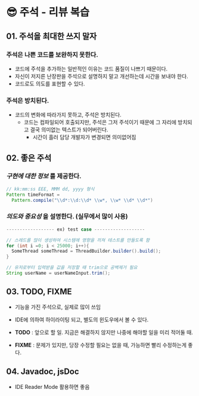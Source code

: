 # 😎 주석 - 리뷰 복습

## 01. 주석을 최대한 쓰지 말자

### 주석은 나쁜 코드를 보완하지 못한다.

- 코드에 주석을 추가하는 일반적인 이유는 코드 품질이 나쁘기 때문이다.
- 자신이 저지른 난장판을 주석으로 설명하지 말고 개선하는데 시간을 보내야 한다.
- 코드로도 의도를 표현할 수 있다.



### 주석은 방치된다.

- 코드의 변화에 따라가지 못하고, 주석은 방치된다.
  - 코드는 컴파일되어 호출되지만, 주석은 그저 주석이기 때문에 그 자리에 방치되고 결국 의미없는 텍스트가 되어버린다.
    - 시간이 흘러 담당 개발자가 변경되면 의미없어짐



## 02. 좋은 주석

### *구현에 대한 정보* 를 제공한다.

```java
// kk:mm:ss EEE, MMM dd, yyyy 형식
Pattern timeFormat = 
  Pattern.compile("\\d*:\\d:\\d* \\w*, \\w* \\d* \\d*")
```

 

### *의도와 중요성* 을 설명한다. (실무에서 많이 사용)

```java
------------------ ex) test case -------------------

// 스레드를 많이 생성하여 시스템에 영향을 끼쳐 테스트를 만들도록 함
for (int i =0; i < 25000; i++){
  SomeThread someThread = ThreadBuilder.builder().build();
}

// 유저로부터 입력받을 값을 저장할 때 trim으로 공백제거 필요
String userName = userNameInput.trim();
```



## 03. TODO, FIXME

- 기능을 가진 주석으로, 실제로 많이 쓰임
- IDE에 의하여 하이라이팅 되고, 별도의 윈도우에서 볼 수 있다.

 

- **TODO** : 앞으로 할 일. 지금은 해결하지 않지만 나중에 해야할 일을 미리 적어둘 때.
- **FIXME** : 문제가 있지만, 당장 수정할 필요는 없을 때, 가능하면 빨리 수정하는게 좋다.



## 04. Javadoc, jsDoc

- IDE Reader Mode 활용하면 좋음

